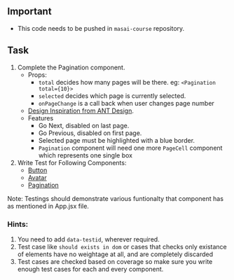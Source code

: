 ## Important

- This code needs to be pushed in `masai-course` repository.

## Task

1. Complete the Pagination component.
   - Props:
     - `total` decides how many pages will be there. eg: `<Pagination total={10}>`
     - `selected` decides which page is currently selected.
     - `onPageChange` is a call back when user changes page number
   - [Design Inspiration from ANT Design](https://ant.design/components/pagination/).
   - Features
     - Go Next, disabled on last page.
     - Go Previous, disabled on first page.
     - Selected page must be highlighted with a blue border.
     - `Pagination` component will need one more `PageCell` component which represents one single box
2. Write Test for Following Components:
   - [Button](./src/components/Button/Button.tsx)
   - [Avatar](./src/components/Avatar/Avatar.tsx)
   - [Pagination](./src/components/Pagination/Pagination.tsx)

Note: Testings should demonstrate various funtionalty that component has as mentioned in App.jsx file.

### Hints:

1. You need to add `data-testid`, wherever required.
2. Test case like `should exists in dom` or cases that checks only existance of elements have no weightage at all, and are completely discarded
3. Test cases are checked based on coverage so make sure you write enough test cases for each and every component.
